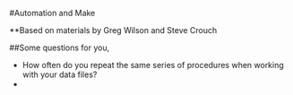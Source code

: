 #Automation and Make

**Based on materials by Greg Wilson and Steve Crouch

##Some questions for you,

* How often do you repeat the same series of procedures when working with your data files?
* 
